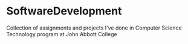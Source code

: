 # SoftwareDevelopment
Collection of assignments and projects I've done in Computer Science Technology program at John Abbott College
